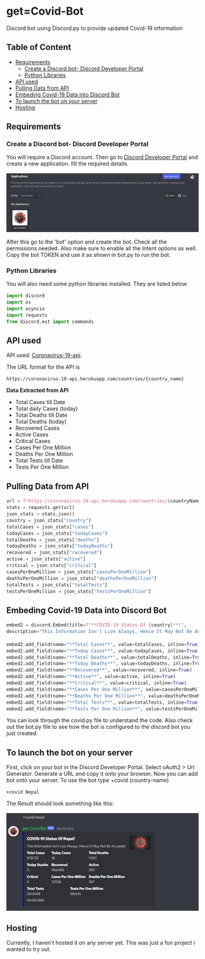 # get=Covid-Bot
Discord bot using Discord.py to provide updated Covid-19 information



## Table of Content
- [Requirements](#requirements)
  * [Create a Discord bot- Discord Developer Portal](#create-a-discord-bot--discord-developer-portal)
  * [Python Libraries](#python-libraries)
- [API used](#api-used)
- [Pulling Data from API](#pulling-data-from-api)
- [Embeding Covid-19 Data into Discord Bot](#embeding-covid-19-data-into-discord-bot)
- [To launch the bot on your server](#to-launch-the-bot-on-your-server)
- [Hosting](#hosting)

## Requirements

### Create a Discord bot- Discord Developer Portal 
You will require a Discord account. Then go to [Discord Developer Portal](https://discord.com/developers/docs/intro) and create a new application. fill the required details. <br>
<br>
![My Image](Images/developer_portal1.png)

After this go to the 'bot' option and create the bot. Check all the permissions needed. Also make sure to enable all the Intent options as well.
Copy the bot TOKEN and use it as shown in bot.py to run the bot.

### Python Libraries
You will also need some python libraries installed. They are listed below

```python
import discord
import os
import asyncio
import requests
from discord.ext import commands
```


## API used
API used: [Coronavirus-19-api](https://coronavirus-19-api.herokuapp.com/countries/). 

The URL format for the API is 
```
https://coronavirus-19-api.herokuapp.com/countries/{country_name}
````

**Data Extracted from API**
- Total Cases till Date 
- Total daily Cases (today)
- Total Deaths till Date
- Total Deaths (today)
- Recovered Cases 
- Active Cases
- Critical Cases
- Cases Per One Million
- Deaths Per One Million
- Total Tests till Date
- Tests Per One Million



## Pulling Data from API

```python
url = f"https://coronavirus-19-api.herokuapp.com/countries/{countryName}"
stats = requests.get(url)
json_stats = stats.json()
country = json_stats["country"]
totalCases = json_stats["cases"]
todayCases = json_stats["todayCases"]
totalDeaths = json_stats["deaths"]
todayDeaths = json_stats["todayDeaths"]
recovered = json_stats["recovered"]
active = json_stats["active"]
critical = json_stats["critical"]
casesPerOneMillion = json_stats["casesPerOneMillion"]
deathsPerOneMillion = json_stats["deathsPerOneMillion"]
totalTests = json_stats["totalTests"]
testsPerOneMillion = json_stats["testsPerOneMillion"]
```
## Embeding Covid-19 Data into Discord Bot 
```python
embed2 = discord.Embed(title=f"**COVID-19 Status Of {country}**!", 
description="This Information Isn't Live Always, Hence It May Not Be Accurate!", colour=0x0000ff, timestamp=ctx.message.created_at)

embed2.add_field(name="**Total Cases**", value=totalCases, inline=True)
embed2.add_field(name="**Today Cases**", value=todayCases, inline=True)
embed2.add_field(name="**Total Deaths**", value=totalDeaths, inline=True)
embed2.add_field(name="**Today Deaths**", value=todayDeaths, inline=True)
embed2.add_field(name="**Recovered**", value=recovered, inline=True)
embed2.add_field(name="**Active**", value=active, inline=True)
embed2.add_field(name="**Critical**", value=critical, inline=True)
embed2.add_field(name="**Cases Per One Million**", value=casesPerOneMillion, inline=True)
embed2.add_field(name="**Deaths Per One Million**", value=deathsPerOneMillion, inline=True)
embed2.add_field(name="**Total Tests**", value=totalTests, inline=True)
embed2.add_field(name="**Tests Per One Million**", value=testsPerOneMillion, inline=True)

```
You can look through the covid.py file to understand the code. Also check out the bot.py file to see how the bot is configured to the discord bot you just created.

## To launch the bot on your server
First, click on your bot in the Discord Developer Portal. Select oAuth2 > Url Generator. Generate a URL and copy it onto your browser. Now you can add bot onto your server. To use the bot type +covid (country-name)
```
+covid Nepal
```
The Result should look something like this:<br><br>
![My Image](Images/bot_ss1.png)

## Hosting
Currently, I haven't hosted it on any server yet. This was just a fun project i wanted to try out.
